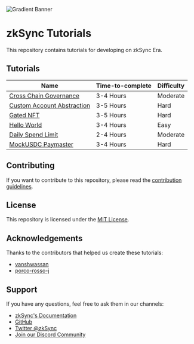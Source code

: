 ![Gradient Banner](https://github.com/matter-labs/tutorials/assets/10233439/8efffb9b-ad1f-4bf2-8f73-9cab8f7ccd22)

# zkSync Tutorials

This repository contains tutorials for developing on zkSync Era.

## Tutorials

| Name                                                               | Time-to-complete | Difficulty |
| ------------------------------------------------------------------ | ---------------- | ---------- |
| [Cross Chain Governance](./cross-chain/README.md)                  | 3-4 Hours        | Moderate   |
| [Custom Account Abstraction](./custom-aa/README.md)                | 3-5 Hours        | Hard       |
| [Gated NFT](./gated-nft/README.md)                                 | 3-5 Hours        | Hard       |
| [Hello World](./hello-world/README.md)                             | 3-4 Hours        | Easy       |
| [Daily Spend Limit](./spend-limit/README.md)                       | 2-4 Hours        | Moderate   |
| [MockUSDC Paymaster](./usdc-paymaster-w-api3-data-feeds/README.md) | 3-4 Hours        | Hard       |

## Contributing

If you want to contribute to this repository, please read the [contribution guidelines](./CONTRIBUTING.md).

## License

This repository is licensed under the [MIT License](./LICENSE).

## Acknowledgements

Thanks to the contributors that helped us create these tutorials:

- [vanshwassan](https://github.com/vanshwassan)
- [porco-rosso-j](https://github.com/porco-rosso-j)

## Support

If you have any questions, feel free to ask them in our channels:

- [zkSync's Documentation](https://era.zksync.io/docs/)
- [GitHub](https://github.com/matter-labs)
- [Twitter @zkSync](https://twitter.com/zksync)
- [Join our Discord Community](https://join.zksync.dev)
